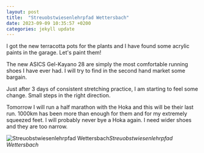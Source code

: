 ```yaml
---
layout: post
title:  "Streuobstwiesenlehrpfad Wettersbach"
date: 2023-09-09 10:35:57 +0200
categories: jekyll update
---
```


I got the new terracotta pots for the plants and I have found some acrylic paints in the garage. Let's paint them!  

The new ASICS Gel-Kayano 28 are simply the most comfortable running shoes I have ever had. I will try to find in the second hand market some bargain.  

Just after 3 days of consistent stretching practice, I am starting to feel some change. Small steps in the right direction.  

Tomorrow I will run a half marathon with the Hoka and this will be their last run. 1000km has been more than enough for them and for my extremely squeezed feet. I will probably never bye a Hoka again. I need wider shoes and they are too narrow. 




![Streuobstwiesenlehrpfad Wettersbach](https://lh3.googleusercontent.com/pw/AIL4fc-IX84W9xdAEbHSEnwJaKhTQKi2iTdAit1t4nedyLGHpwLCakCGtPBFUgr3Hv4qysg-HatyWzlamAD6rdea8HSnAj0S028R08i5BMau-S5ikkxjrjo=w2400)*Streuobstwiesenlehrpfad Wettersbach*&nbsp;



[jekyll-docs]: https://jekyllrb.com/docs/home
[jekyll-gh]:   https://github.com/jekyll/jekyll
[jekyll-talk]: https://talk.jekyllrb.com/

